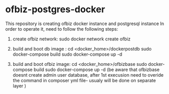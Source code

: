 # ofbiz-postgres-docker
This repository is creating ofbiz docker instance and postgresql instance
In order to operate it, need to follow the following steps:
1. create ofbiz network:
  sudo docker network create ofbiz

2. build and boot db image :
   cd <docker_home>/dockerpostdb
   sudo docker-compose build 
   sudo docker-compose up -d

3. build and boot ofbiz image:
   cd <docker_home>/ofbizbase
   sudo docker-compose build
   sudo docker-compose up -d
(be aware that ofbizbase doesnt create admin user database, 
after 1st execusion need to overide the command in composer yml file- usualy will be done on separate layer )


